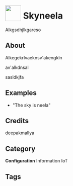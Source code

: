 # <img src="https://raw.githack.com/FortAwesome/Font-Awesome/master/svgs/solid/robot.svg" card_color="#22A7F0" width="50" height="50" style="vertical-align:bottom"/> Skyneela
Alkgsdhjlkgareso

## About
Alkegekrlvaeknsv'akengkln

av'alkdnsal

sasldkjfa

## Examples
* "The sky is neela"

## Credits
deepakmallya

## Category
**Configuration**
Information
IoT

## Tags

